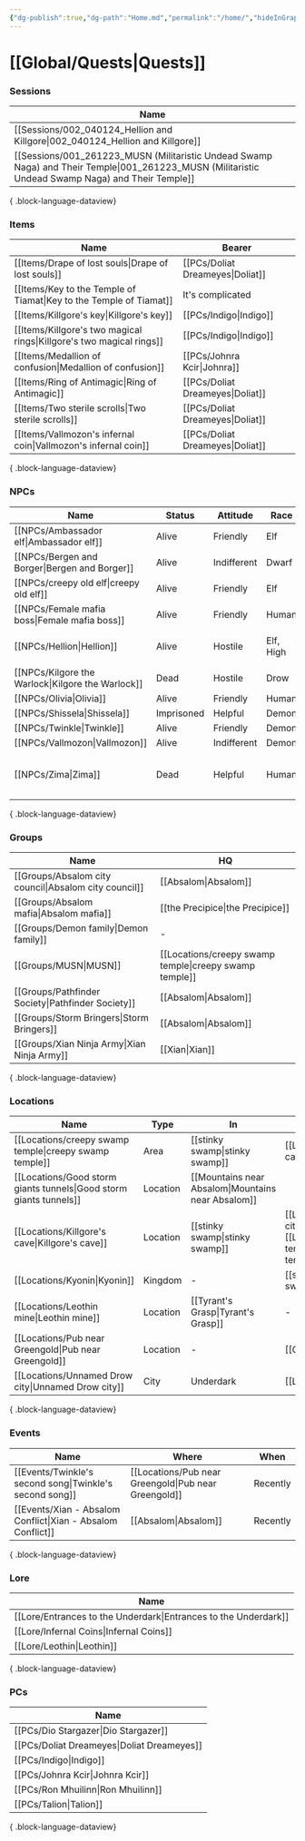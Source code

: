 ```yaml
---
{"dg-publish":true,"dg-path":"Home.md","permalink":"/home/","hideInGraph":true,"pinned":true,"tags":["global","gardenEntry","gardenEntry"],"noteIcon":"","created":"2023-12-31T12:02:25.713+01:00","updated":"2024-01-13T16:36:59.181+01:00"}
---
```


# [[Global/Quests\|Quests]]

### Sessions
| Name                                                                                                                                                 |
| ---------------------------------------------------------------------------------------------------------------------------------------------------- |
| [[Sessions/002_040124_Hellion and Killgore\|002_040124_Hellion and Killgore]]                                                                     |
| [[Sessions/001_261223_MUSN (Militaristic Undead Swamp Naga) and Their Temple\|001_261223_MUSN (Militaristic Undead Swamp Naga) and Their Temple]] |

{ .block-language-dataview}
### Items
| Name                                                                    | Bearer                              |
| ----------------------------------------------------------------------- | ----------------------------------- |
| [[Items/Drape of lost souls\|Drape of lost souls]]                   | [[PCs/Doliat Dreameyes\|Doliat]] |
| [[Items/Key to the Temple of Tiamat\|Key to the Temple of Tiamat]]   | It's complicated                    |
| [[Items/Killgore's key\|Killgore's key]]                             | [[PCs/Indigo\|Indigo]]           |
| [[Items/Killgore's two magical rings\|Killgore's two magical rings]] | [[PCs/Indigo\|Indigo]]           |
| [[Items/Medallion of confusion\|Medallion of confusion]]             | [[PCs/Johnra Kcir\|Johnra]]      |
| [[Items/Ring of Antimagic\|Ring of Antimagic]]                       | [[PCs/Doliat Dreameyes\|Doliat]] |
| [[Items/Two sterile scrolls\|Two sterile scrolls]]                   | [[PCs/Doliat Dreameyes\|Doliat]] |
| [[Items/Vallmozon's infernal coin\|Vallmozon's infernal coin]]       | [[PCs/Doliat Dreameyes\|Doliat]] |

{ .block-language-dataview}
### NPCs
| Name                                                 | Status     | Attitude    | Race      | Groups                               |
| ---------------------------------------------------- | ---------- | ----------- | --------- | ------------------------------------ |
| [[NPCs/Ambassador elf\|Ambassador elf]]           | Alive      | Friendly    | Elf       | [[Kyonin elves\|Kyonin elves]]                     |
| [[NPCs/Bergen and Borger\|Bergen and Borger]]     | Alive      | Indifferent | Dwarf     | \-                                   |
| [[NPCs/creepy old elf\|creepy old elf]]           | Alive      | Friendly    | Elf       | [[Kyonin elves\|Kyonin elves]]                     |
| [[NPCs/Female mafia boss\|Female mafia boss]]     | Alive      | Friendly    | Human     | [[Groups/Absalom mafia\|Absalom mafia]]                    |
| [[NPCs/Hellion\|Hellion]]                         | Alive      | Hostile     | Elf, High | [[Groups/Demon family\|Demon Family]], [[Groups/MUSN\|MUSN]]           |
| [[NPCs/Kilgore the Warlock\|Kilgore the Warlock]] | Dead       | Hostile     | Drow      | [[Groups/Demon family\|Demon Family]]                     |
| [[NPCs/Olivia\|Olivia]]                           | Alive      | Friendly    | Human     | \-                                   |
| [[NPCs/Shissela\|Shissela]]                       | Imprisoned | Helpful     | Demon     | \-                                   |
| [[NPCs/Twinkle\|Twinkle]]                         | Alive      | Friendly    | Demon     | \-                                   |
| [[NPCs/Vallmozon\|Vallmozon]]                     | Alive      | Indifferent | Demon     | \-                                   |
| [[NPCs/Zima\|Zima]]                               | Dead       | Helpful     | Human     | [[bad storm giants tribe\|bad storm giants tribe]], [[Groups/MUSN\|MUSN]] |

{ .block-language-dataview}
### Groups
| Name                                                     | HQ                      |
| -------------------------------------------------------- | ----------------------- |
| [[Groups/Absalom city council\|Absalom city council]] | [[Absalom\|Absalom]]             |
| [[Groups/Absalom mafia\|Absalom mafia]]               | [[the Precipice\|the Precipice]]       |
| [[Groups/Demon family\|Demon family]]                 | \-                      |
| [[Groups/MUSN\|MUSN]]                                 | [[Locations/creepy swamp temple\|creepy swamp temple]] |
| [[Groups/Pathfinder Society\|Pathfinder Society]]     | [[Absalom\|Absalom]]             |
| [[Groups/Storm Bringers\|Storm Bringers]]             | [[Absalom\|Absalom]]             |
| [[Groups/Xian Ninja Army\|Xian Ninja Army]]           | [[Xian\|Xian]]                |

{ .block-language-dataview}
### Locations
| Name                                                                  | Type     | In                         | Near                                           |
| --------------------------------------------------------------------- | -------- | -------------------------- | ---------------------------------------------- |
| [[Locations/creepy swamp temple\|creepy swamp temple]]             | Area     | [[stinky swamp\|stinky swamp]]           | [[Locations/Killgore's cave\|Killgore's cave]]                            |
| [[Locations/Good storm giants tunnels\|Good storm giants tunnels]] | Location | [[Mountains near Absalom\|Mountains near Absalom]] |                                                |
| [[Locations/Killgore's cave\|Killgore's cave]]                     | Location | [[stinky swamp\|stinky swamp]]           | [[Locations/Unnamed Drow city\|Unnamed Drow city]], [[Locations/creepy swamp temple\|creepy swamp temple]] |
| [[Locations/Kyonin\|Kyonin]]                                       | Kingdom  | \-                         | [[stinky swamp\|stinky swamp]]                               |
| [[Locations/Leothin mine\|Leothin mine]]                           | Location | [[Tyrant's Grasp\|Tyrant's Grasp]]         | \-                                             |
| [[Locations/Pub near Greengold\|Pub near Greengold]]               | Location | \-                         | [[Greengold\|Greengold]]                                  |
| [[Locations/Unnamed Drow city\|Unnamed Drow city]]                 | City     | Underdark                  | [[Locations/Kyonin\|Kyonin]]                                     |

{ .block-language-dataview}
### Events
| Name                                                           | Where                  | When     |
| -------------------------------------------------------------- | ---------------------- | -------- |
| [[Events/Twinkle's second song\|Twinkle's second song]]     | [[Locations/Pub near Greengold\|Pub near Greengold]] | Recently |
| [[Events/Xian - Absalom Conflict\|Xian - Absalom Conflict]] | [[Absalom\|Absalom]]            | Recently |

{ .block-language-dataview}
### Lore
| Name                                                               |
| ------------------------------------------------------------------ |
| [[Lore/Entrances to the Underdark\|Entrances to the Underdark]] |
| [[Lore/Infernal Coins\|Infernal Coins]]                         |
| [[Lore/Leothin\|Leothin]]                                       |

{ .block-language-dataview}
### PCs
| Name                                          |
| --------------------------------------------- |
| [[PCs/Dio Stargazer\|Dio Stargazer]]       |
| [[PCs/Doliat Dreameyes\|Doliat Dreameyes]] |
| [[PCs/Indigo\|Indigo]]                     |
| [[PCs/Johnra Kcir\|Johnra Kcir]]           |
| [[PCs/Ron Mhuilinn\|Ron Mhuilinn]]         |
| [[PCs/Talion\|Talion]]                     |

{ .block-language-dataview}